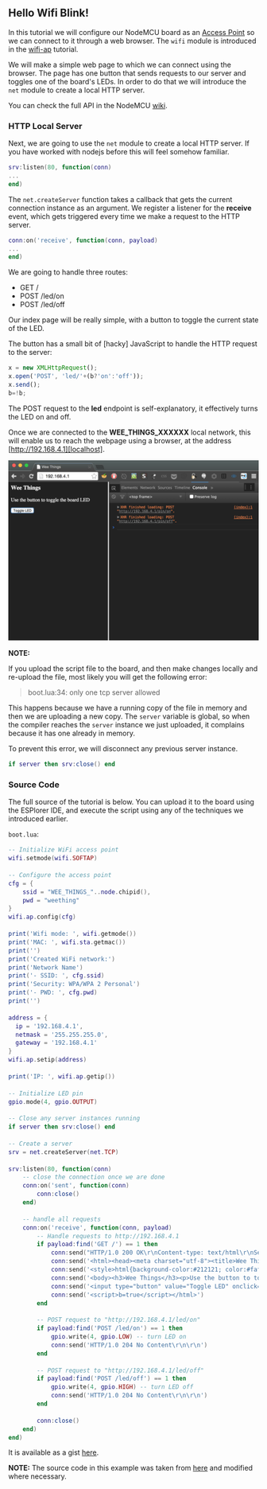 ## Hello Wifi Blink!

In this tutorial we will configure our NodeMCU board as an [Access Point][ap] so we can connect to it through a web browser. The `wifi` module is introduced in the [wifi-ap][wifi-ap] tutorial.

We will make a simple web page to which we can connect using the browser. The page has one button that sends requests to our server and toggles one of the board's LEDs. In order to do that we will introduce the `net` module to create a local HTTP server.


You can check the full API in the NodeMCU [wiki][net-module].

### HTTP Local Server

Next, we are going to use the `net` module to create a local HTTP server. If you have worked with nodejs before this will feel somehow familiar.

```lua
srv:listen(80, function(conn)
...
end)
```

The `net.createServer` function takes a callback that gets the current connection instance as an argument. We register a listener for the **receive** event, which gets triggered every time we make a request to the HTTP server.

```lua
conn:on('receive', function(conn, payload)
...
end)
```

We are going to handle three routes:

* GET /
* POST /led/on
* POST /led/off

Our index page will be really simple, with a button to toggle the current state of the LED.

The button has a small bit of [hacky] JavaScript to handle the HTTP request to the server:

```javascript
x = new XMLHttpRequest();
x.open('POST', 'led/'+(b?'on':'off'));
x.send();
b=!b;
```

The POST request to the **led** endpoint is self-explanatory, it effectively turns the LED on and off.

Once we are connected to the **WEE_THINGS_XXXXXX** local network, this will enable us to reach the webpage using a browser, at the address [http://192.168.4.1][localhost].


![wifi-blink](https://raw.githubusercontent.com/goliatone/wee-things-workshop/master/images/hello-wifi-blink-001.png)


**NOTE:**

If you upload the script file to the board, and then make changes locally and re-upload the file, most likely you will get the following error:

>boot.lua:34: only one tcp server allowed

This happens because we have a running copy of the file in memory and then we are uploading a new copy. The `server` variable is global, so when the compiler reaches the `server` instance we just uploaded, it complains because it has one already in memory.

To prevent this error, we will disconnect any previous server instance.

```lua
if server then srv:close() end
```

### Source Code

The full source of the tutorial is below. You can upload it to the board using the ESPlorer IDE, and execute the script using any of the techniques we introduced earlier.


`boot.lua`:
```lua
-- Initialize WiFi access point
wifi.setmode(wifi.SOFTAP)

-- Configure the access point
cfg = {
    ssid = "WEE_THINGS_"..node.chipid(),
    pwd = "weething"
}
wifi.ap.config(cfg)

print('Wifi mode: ', wifi.getmode())
print('MAC: ', wifi.sta.getmac())
print('')
print('Created WiFi network:')
print('Network Name')
print('- SSID: ', cfg.ssid)
print('Security: WPA/WPA 2 Personal')
print('- PWD: ', cfg.pwd)
print('')

address = {
  ip = '192.168.4.1',
  netmask = '255.255.255.0',
  gateway = '192.168.4.1'
}
wifi.ap.setip(address)

print('IP: ', wifi.ap.getip())

-- Initialize LED pin
gpio.mode(4, gpio.OUTPUT)

-- Close any server instances running
if server then srv:close() end

-- Create a server
srv = net.createServer(net.TCP)

srv:listen(80, function(conn)
    -- close the connection once we are done
    conn:on('sent', function(conn)
        conn:close()
    end)

    -- handle all requests
    conn:on('receive', function(conn, payload)
        -- Handle requests to http://192.168.4.1
        if payload:find('GET /') == 1 then
            conn:send("HTTP/1.0 200 OK\r\nContent-type: text/html\r\nServer: wee-thing\r\n\n")
            conn:send('<html><head><meta charset="utf-8"><title>Wee Things</title></head>')
            conn:send('<style>html{background-color:#212121; color:#fafafa}</style>')
            conn:send('<body><h3>Wee Things</h3><p>Use the button to toggle the board LED</p>')
            conn:send('<input type="button" value="Toggle LED" onclick="x=new XMLHttpRequest();x.open(\'POST\', \'led/\'+(b?\'on\':\'off\'));x.send();b=!b;" /></body>')
            conn:send('<script>b=true</script></html>')
        end

        -- POST request to "http://192.168.4.1/led/on"
        if payload:find('POST /led/on') == 1 then
            gpio.write(4, gpio.LOW) -- turn LED on
            conn:send('HTTP/1.0 204 No Content\r\n\r\n')
        end

        -- POST request to "http://192.168.4.1/led/off"
        if payload:find('POST /led/off') == 1 then
            gpio.write(4, gpio.HIGH) -- turn LED off
            conn:send('HTTP/1.0 204 No Content\r\n\r\n')
        end

        conn:close()
    end)
end)
```

It is available as a gist [here][gist].



**NOTE:**
The source code in this example was taken from [here][tut] and modified where necessary.


[gist]: https://gist.github.com/goliatone/001a3b147ddfee3e8451
[tut]: https://github.com/Densaugeo/ESP-8266-NodeMCU-Tutorial
[wiki]: https://github.com/nodemcu/nodemcu-firmware/wiki/nodemcu_api_en
[localhost]: http://192.168.4.1
[net-module]: https://github.com/nodemcu/nodemcu-firmware/wiki/nodemcu_api_en#net-module

[wifi-ap]: https://github.com/goliatone/wee-things-workshop/tree/master/tutorials/3-wifi-ap
[ap]: https://en.wikipedia.org/wiki/Wireless_access_point

